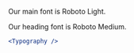 Our main font is Roboto Light.

Our heading font is Roboto Medium.

```jsx noeditor
<Typography />
```
